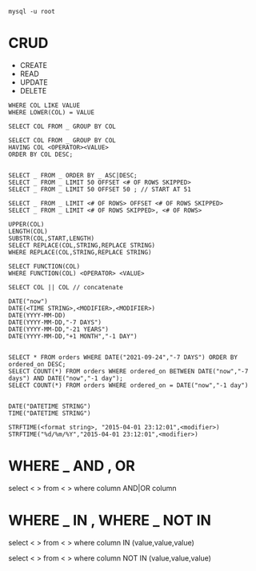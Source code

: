

```
mysql -u root
```

# CRUD
* CREATE
* READ
* UPDATE
* DELETE


```
WHERE COL LIKE VALUE
WHERE LOWER(COL) = VALUE 

SELECT COL FROM _ GROUP BY COL

SELECT COL FROM _ GROUP BY COL 
HAVING COL <OPERATOR><VALUE> 
ORDER BY COL DESC;


SELECT _ FROM _ ORDER BY _ ASC|DESC;
SELECT _ FROM _ LIMIT 50 OFFSET <# OF ROWS SKIPPED>
SELECT _ FROM _ LIMIT 50 OFFSET 50 ; // START AT 51

SELECT _ FROM _ LIMIT <# OF ROWS> OFFSET <# OF ROWS SKIPPED>
SELECT _ FROM _ LIMIT <# OF ROWS SKIPPED>, <# OF ROWS>
```
```
UPPER(COL)
LENGTH(COL)
SUBSTR(COL,START,LENGTH)
SELECT REPLACE(COL,STRING,REPLACE STRING)
WHERE REPLACE(COL,STRING,REPLACE STRING)

SELECT FUNCTION(COL)
WHERE FUNCTION(COL) <OPERATOR> <VALUE>
```
```
SELECT COL || COL // concatenate
```

```
DATE("now")
DATE(<TIME STRING>,<MODIFIER>,<MODIFIER>)
DATE(YYYY-MM-DD)
DATE(YYYY-MM-DD,"-7 DAYS")
DATE(YYYY-MM-DD,"-21 YEARS")
DATE(YYYY-MM-DD,"+1 MONTH","-1 DAY")


SELECT * FROM orders WHERE DATE("2021-09-24","-7 DAYS") ORDER BY ordered_on DESC;
SELECT COUNT(*) FROM orders WHERE ordered_on BETWEEN DATE("now","-7 days") AND DATE("now","-1 day");
SELECT COUNT(*) FROM orders WHERE ordered_on = DATE("now","-1 day")


DATE("DATETIME STRING")
TIME("DATETIME STRING")

STRFTIME(<format string>, "2015-04-01 23:12:01",<modifier>)
STRFTIME("%d/%m/%Y","2015-04-01 23:12:01",<modifier>)

```

# WHERE _ AND , OR 

select < > from < > where column <operator> <value> AND|OR column <operator> <value>
  
# WHERE _ IN , WHERE _ NOT IN 

select < > from < > where column IN (value,value,value)  

select < > from < > where column NOT IN (value,value,value)  
